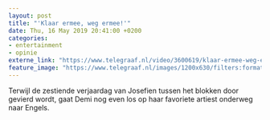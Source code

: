 ```yaml
---
layout: post
title: "'Klaar ermee, weg ermee!'"
date: Thu, 16 May 2019 20:41:00 +0200
categories: 
- entertainment 
- opinie 
externe_link: "https://www.telegraaf.nl/video/3600619/klaar-ermee-weg-ermee"
feature_image: "https://www.telegraaf.nl/images/1200x630/filters:format(jpeg):quality(80)/cdn-kiosk-api.telegraaf.nl/5dbc1586-780a-11e9-b83b-0217670beecd.jpg"
---
```


<p class="intro">Terwijl de zestiende verjaardag van Josefien tussen het blokken door gevierd wordt, gaat Demi nog even los op haar favoriete artiest onderweg naar Engels.</p>
